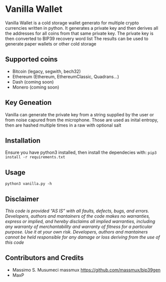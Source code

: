 # Vanilla Wallet

Vanilla Wallet is a cold storage wallet generato for multiple crypto currencies written in python. It generates a private key and then derives all the addresses for all coins from that same private key.
The private key is then converted to BIP39 recovery word list
The results can be used to generate paper wallets or other cold storage

## Supported coins

 - Bitcoin (legacy, segwith, bech32)
 - Ethereum (Ethereum, EthereumClassic, Quadrans...)
 - Dash (coming soon)
 - Monero (coming soon)

## Key Geneation
Vanilla can generate the private key from a string supplied by the user or from noise capured from the microphone. Those are used as inital entropy, then are hashed multiple times in a raw with optional salt

## Installation
Ensure you have python3 installed, then install the dependecies with:
`pip3 install -r requirements.txt`

## Usage
`python3 vanilla.py -h`

 ## Disclaimer
*This code is provided  ​“AS IS” with all faults, defects, bugs, and errors. Developers, authors  and mantainers of the code makes no warranties, express or implied, and hereby disclaims all implied warranties, including any warranty of merchantability and warranty of fitness for a particular purpose. 
Use it at your own risk. Developers, authors  and mantainers cannot be held responsible for any damage or loss deriving from the use of this code*

## Contributors and Credits
- Massimo S. Musumeci massmux https://github.com/massmux/bip39gen
- MaxP